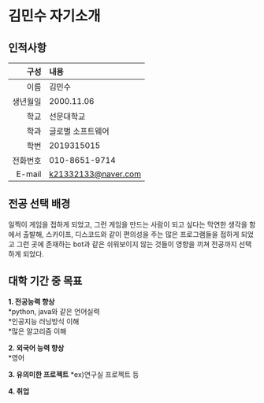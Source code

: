 # 김민수  자기소개

## 인적사항
| 구성 | 내용 |
|----:|:----|
| 이름 | 김민수 |
| 생년월일 | 2000.11.06 |
| 학교 | 선문대학교 |
| 학과 | 글로벌 소프트웨어 |
| 학번 | 2019315015 |
| 전화번호 | 010-8651-9714 |
| E-mail | k21332133@naver.com |

## 전공 선택 배경
일찍이 게임을 접하게 되었고, 그런 게임을 만드는 사람이 되고 싶다는 막연한 생각을 함에서 출발해, 스카이프, 디스코드와 같이 편의성을 주는 많은 프로그램들을 접하게 되었고 그런 곳에 존재하는 bot과 같은 쉬워보이지 않는 것들이 영향을 끼쳐 전공까지 선택하게 되었다.

## 대학 기간 중 목표
**1. 전공능력 향상**  
*python, java와 같은 언어실력  
*인공지능 러닝방식 이해  
*많은 알고리즘 이해  

**2. 외국어 능력 향상**  
*영어  

**3. 유의미한 프로젝트**
*ex)연구실 프로젝트 등

**4. 취업**


